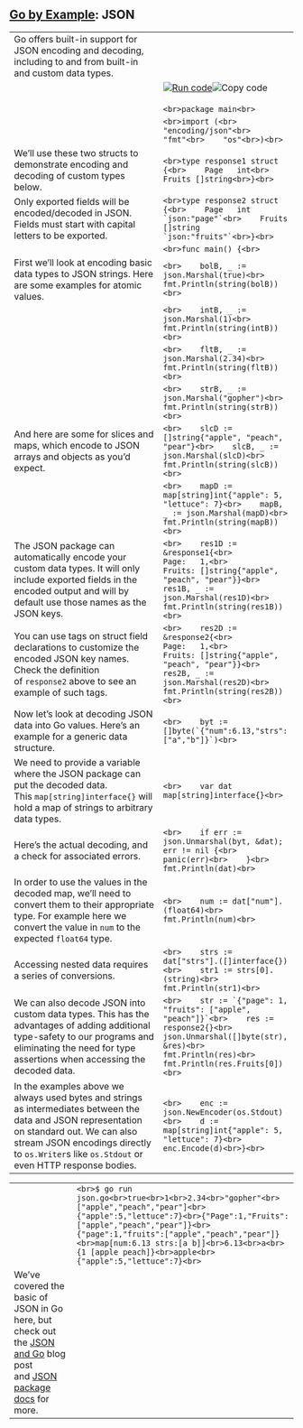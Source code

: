 ## [Go by Example](https://gobyexample.com/): JSON

|   |   |
|---|---|
|Go offers built-in support for JSON encoding and decoding, including to and from built-in and custom data types.||
||[![](https://gobyexample.com/play.png "Run code")](https://go.dev/play/p/JOQpRGJWAxR)![](https://gobyexample.com/clipboard.png "Copy code")<br><br>```<br>package main<br>```|
||```<br>import (<br>    "encoding/json"<br>    "fmt"<br>    "os"<br>)<br>```|
|We’ll use these two structs to demonstrate encoding and decoding of custom types below.|```<br>type response1 struct {<br>    Page   int<br>    Fruits []string<br>}<br>```|
|Only exported fields will be encoded/decoded in JSON. Fields must start with capital letters to be exported.|```<br>type response2 struct {<br>    Page   int      `json:"page"`<br>    Fruits []string `json:"fruits"`<br>}<br>```|
||```<br>func main() {<br>```|
|First we’ll look at encoding basic data types to JSON strings. Here are some examples for atomic values.|```<br>    bolB, _ := json.Marshal(true)<br>    fmt.Println(string(bolB))<br>```|
||```<br>    intB, _ := json.Marshal(1)<br>    fmt.Println(string(intB))<br>```|
||```<br>    fltB, _ := json.Marshal(2.34)<br>    fmt.Println(string(fltB))<br>```|
||```<br>    strB, _ := json.Marshal("gopher")<br>    fmt.Println(string(strB))<br>```|
|And here are some for slices and maps, which encode to JSON arrays and objects as you’d expect.|```<br>    slcD := []string{"apple", "peach", "pear"}<br>    slcB, _ := json.Marshal(slcD)<br>    fmt.Println(string(slcB))<br>```|
||```<br>    mapD := map[string]int{"apple": 5, "lettuce": 7}<br>    mapB, _ := json.Marshal(mapD)<br>    fmt.Println(string(mapB))<br>```|
|The JSON package can automatically encode your custom data types. It will only include exported fields in the encoded output and will by default use those names as the JSON keys.|```<br>    res1D := &response1{<br>        Page:   1,<br>        Fruits: []string{"apple", "peach", "pear"}}<br>    res1B, _ := json.Marshal(res1D)<br>    fmt.Println(string(res1B))<br>```|
|You can use tags on struct field declarations to customize the encoded JSON key names. Check the definition of `response2` above to see an example of such tags.|```<br>    res2D := &response2{<br>        Page:   1,<br>        Fruits: []string{"apple", "peach", "pear"}}<br>    res2B, _ := json.Marshal(res2D)<br>    fmt.Println(string(res2B))<br>```|
|Now let’s look at decoding JSON data into Go values. Here’s an example for a generic data structure.|```<br>    byt := []byte(`{"num":6.13,"strs":["a","b"]}`)<br>```|
|We need to provide a variable where the JSON package can put the decoded data. This `map[string]interface{}` will hold a map of strings to arbitrary data types.|```<br>    var dat map[string]interface{}<br>```|
|Here’s the actual decoding, and a check for associated errors.|```<br>    if err := json.Unmarshal(byt, &dat); err != nil {<br>        panic(err)<br>    }<br>    fmt.Println(dat)<br>```|
|In order to use the values in the decoded map, we’ll need to convert them to their appropriate type. For example here we convert the value in `num` to the expected `float64` type.|```<br>    num := dat["num"].(float64)<br>    fmt.Println(num)<br>```|
|Accessing nested data requires a series of conversions.|```<br>    strs := dat["strs"].([]interface{})<br>    str1 := strs[0].(string)<br>    fmt.Println(str1)<br>```|
|We can also decode JSON into custom data types. This has the advantages of adding additional type-safety to our programs and eliminating the need for type assertions when accessing the decoded data.|```<br>    str := `{"page": 1, "fruits": ["apple", "peach"]}`<br>    res := response2{}<br>    json.Unmarshal([]byte(str), &res)<br>    fmt.Println(res)<br>    fmt.Println(res.Fruits[0])<br>```|
|In the examples above we always used bytes and strings as intermediates between the data and JSON representation on standard out. We can also stream JSON encodings directly to `os.Writer`s like `os.Stdout` or even HTTP response bodies.|```<br>    enc := json.NewEncoder(os.Stdout)<br>    d := map[string]int{"apple": 5, "lettuce": 7}<br>    enc.Encode(d)<br>}<br>```|

  

|   |   |
|---|---|
||```<br>$ go run json.go<br>true<br>1<br>2.34<br>"gopher"<br>["apple","peach","pear"]<br>{"apple":5,"lettuce":7}<br>{"Page":1,"Fruits":["apple","peach","pear"]}<br>{"page":1,"fruits":["apple","peach","pear"]}<br>map[num:6.13 strs:[a b]]<br>6.13<br>a<br>{1 [apple peach]}<br>apple<br>{"apple":5,"lettuce":7}<br>```|
|We’ve covered the basic of JSON in Go here, but check out the [JSON and Go](https://go.dev/blog/json) blog post and [JSON package docs](https://pkg.go.dev/encoding/json) for more.|